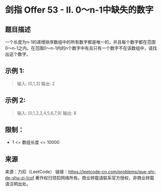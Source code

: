 # 剑指 Offer 53 - II. 0～n-1中缺失的数字

## 题目描述
一个长度为n-1的递增排序数组中的所有数字都是唯一的，并且每个数字都在范围0～n-1之内。在范围0～n-1内的n个数字中有且只有一个数字不在该数组中，请找出这个数字。

 

## 示例 1:

> 输入: [0,1,3]
> 输出: 2

## 示例 2:

> 输入: [0,1,2,3,4,5,6,7,9]
> 输出: 8

 

## 限制：
- 1 <= 数组长度 <= 10000

## 来源
来源：力扣（LeetCode）
链接：https://leetcode-cn.com/problems/que-shi-de-shu-zi-lcof
著作权归领扣网络所有。商业转载请联系官方授权，非商业转载请注明出处。